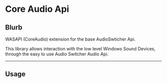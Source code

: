 Core Audio Api
=================

Blurb
------

WASAPI (CoreAudio) extension for the base AudioSwticher Api.

This library allows interaction with the low level Windows Sound Devices, through the easy to use Audio Switcher Audio Api.


- - -

Usage
------


